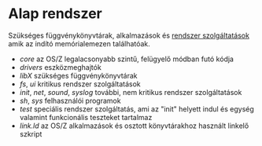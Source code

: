 Alap rendszer
=============

Szükséges függvénykönyvtárak, alkalmazások és [rendszer szolgáltatások](https://gitlab.com/bztsrc/osz/blob/master/docs/services.md) amik az indító memórialemezen találhatóak.

- *core* az OS/Z legalacsonyabb szintű, felügyelő módban futó kódja
- *drivers* eszközmeghajtók
- *libX* szükséges függvénykönyvtárak
- *fs*, *ui* kritikus rendszer szolgáltatások
- *init*, *net*, *sound*, *syslog* további, nem kritikus rendszer szolgáltatások
- *sh*, *sys* felhasználói programok
- *test* speciális rendszer szolgáltatás, ami az "init" helyett indul és egység valamint funkcionális teszteket tartalmaz
- *link.ld* az OS/Z alkalmazások és osztott könyvtárakhoz használt linkelő szkript
